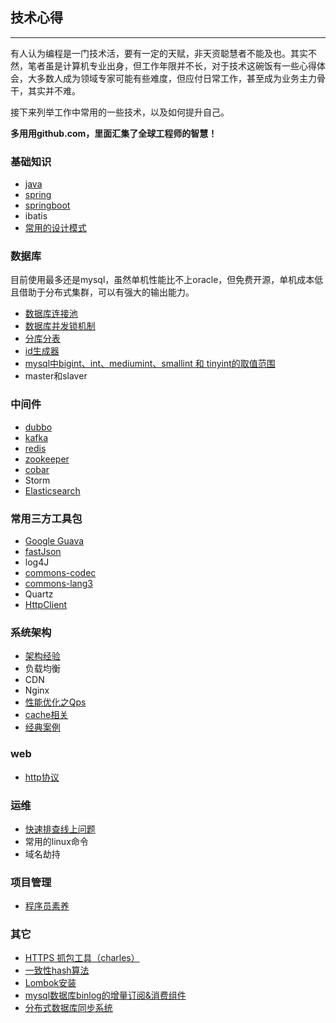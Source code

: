 ## 技术心得

---

有人认为编程是一门技术活，要有一定的天赋，非天资聪慧者不能及也。其实不然，笔者虽是计算机专业出身，但工作年限并不长，对于技术这碗饭有一些心得体会，大多数人成为领域专家可能有些难度，但应付日常工作，甚至成为业务主力骨干，其实并不难。

接下来列举工作中常用的一些技术，以及如何提升自己。

**多用用github.com，里面汇集了全球工程师的智慧！**

### 基础知识
* 	[java](basic-knowledge/java.md)
*  	[spring](basic-knowledge/spring.md)
*  	[springboot](basic-knowledge/springboot.md)
*	ibatis
*	[常用的设计模式](basic-knowledge/常用的设计模式.md)


### 数据库
目前使用最多还是mysql，虽然单机性能比不上oracle，但免费开源，单机成本低且借助于分布式集群，可以有强大的输出能力。

*	[数据库连接池](data-base/数据库连接池.md)
* 	[数据库并发锁机制](data-base/锁机制.md)
* 	[分库分表](data-base/分库分表.md)
* 	[id生成器](data-base/id生成器.md)
* 	[mysql中bigint、int、mediumint、smallint 和 tinyint的取值范围](data-base/bigint类型.md)
* 	master和slaver


### 中间件

* [dubbo](middle-software/dubbo.md)
* [kafka](middle-software/kafka.md)
* [redis](open-source-framework/redis.md)
* [zookeeper](middle-software/zookeeper.md)
* [cobar](http://hualong.iteye.com/blog/2102798)
* Storm
* [Elasticsearch](middle-software/elasticsearch.md)



### 常用三方工具包

* [Google Guava](open-source-framework/Goole-Guava.md)
* [fastJson](open-source-framework/fastJson.md)
* log4J
* [commons-codec](open-source-framework/commons-codec.md)
* [commons-lang3](open-source-framework/commons-lang3.md)
*  Quartz
* [HttpClient](open-source-framework/HttpClient.md)



### 系统架构 

* [架构经验](system-architecture/架构经验.md)
* 负载均衡
* CDN
* Nginx
* [性能优化之Qps](system-architecture/性能优化之Qps.md)
* [cache相关](system-architecture/cache相关.md)
* [经典案例](system-architecture/经典案例.md)


### web

*	[http协议](web/http协议.md)


### 运维

*	[快速排查线上问题](ops/online-question.md)
*	常用的linux命令
*	域名劫持

### 项目管理

* [程序员素养](project-management/程序员素养.md)


### 其它

*	[HTTPS 抓包工具（charles）](http://blog.vetcafe.net/2013/12/charlesproxyiphonehttps.html)
*	[一致性hash算法](other/一致性hash.md)
*	[Lombok安装](http://www.blogjava.net/fancydeepin/archive/2012/07/12/382933.html)
*	[mysql数据库binlog的增量订阅&消费组件](https://github.com/alibaba/canal)
*	[分布式数据库同步系统](https://github.com/alibaba/otter)
